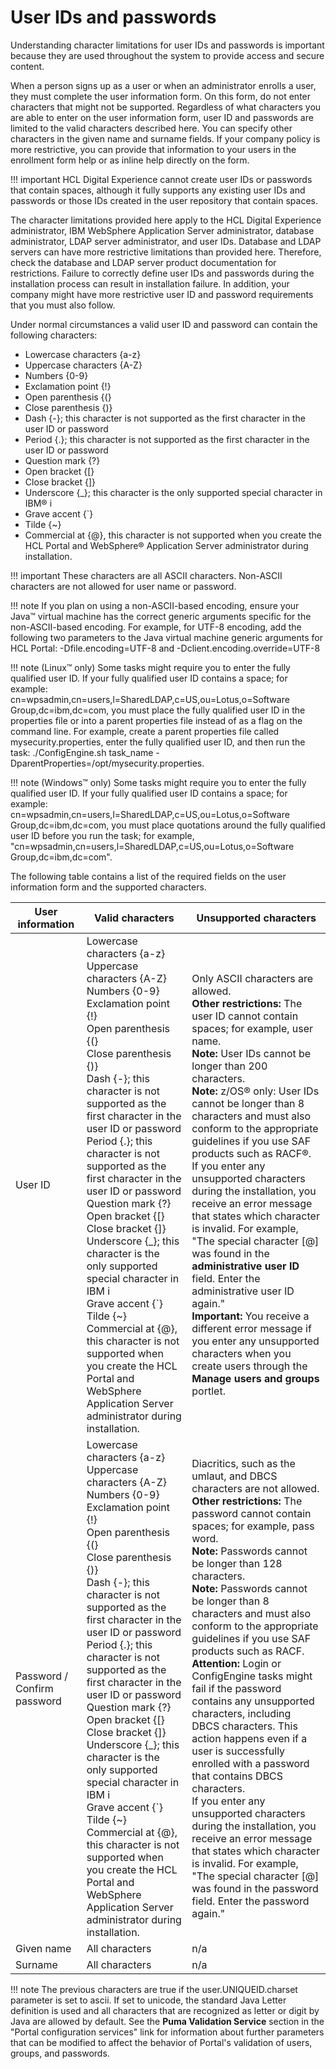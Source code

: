 # User IDs and passwords

Understanding character limitations for user IDs and passwords is important because they are used throughout the system to provide access and secure content.

When a person signs up as a user or when an administrator enrolls a user, they must complete the user information form. On this form, do not enter characters that might not be supported. Regardless of what characters you are able to enter on the user information form, user ID and passwords are limited to the valid characters described here. You can specify other characters in the given name and surname fields. If your company policy is more restrictive, you can provide that information to your users in the enrollment form help or as inline help directly on the form.

!!! important
    HCL Digital Experience cannot create user IDs or passwords that contain spaces, although it fully supports any existing user IDs and passwords or those IDs created in the user repository that contain spaces.

The character limitations provided here apply to the HCL Digital Experience administrator, IBM WebSphere Application Server administrator, database administrator, LDAP server administrator, and user IDs. Database and LDAP servers can have more restrictive limitations than provided here. Therefore, check the database and LDAP server product documentation for restrictions. Failure to correctly define user IDs and passwords during the installation process can result in installation failure. In addition, your company might have more restrictive user ID and password requirements that you must also follow.

Under normal circumstances a valid user ID and password can contain the following characters:

-   Lowercase characters \{a-z\}
-   Uppercase characters \{A-Z\}
-   Numbers \{0-9\}
-   Exclamation point \{!\}
-   Open parenthesis \{\(\}
-   Close parenthesis \{\)\}
-   Dash \{-\}; this character is not supported as the first character in the user ID or password
-   Period \{.\}; this character is not supported as the first character in the user ID or password
-   Question mark \{?\}
-   Open bracket \{\[\}
-   Close bracket \{\]\}
-   Underscore \{\_\}; this character is the only supported special character in IBM® i
-   Grave accent \{\`\}
-   Tilde \{~\}
-   Commercial at \{@\}, this character is not supported when you create the HCL Portal and WebSphere® Application Server administrator during installation.

!!! important
    These characters are all ASCII characters. Non-ASCII characters are not allowed for user name or password.

!!! note 
    If you plan on using a non-ASCII-based encoding, ensure your Java™ virtual machine has the correct generic arguments specific for the non-ASCII-based encoding. For example, for UTF-8 encoding, add the following two parameters to the Java virtual machine generic arguments for HCL Portal: -Dfile.encoding=UTF-8 and -Dclient.encoding.override=UTF-8

!!! note 
    \(Linux™ only\) Some tasks might require you to enter the fully qualified user ID. If your fully qualified user ID contains a space; for example: cn=wpsadmin,cn=users,l=SharedLDAP,c=US,ou=Lotus,o=Software Group,dc=ibm,dc=com, you must place the fully qualified user ID in the properties file or into a parent properties file instead of as a flag on the command line. For example, create a parent properties file called mysecurity.properties, enter the fully qualified user ID, and then run the task: ./ConfigEngine.sh task\_name -DparentProperties=/opt/mysecurity.properties.

!!! note
    \(Windows™ only\) Some tasks might require you to enter the fully qualified user ID. If your fully qualified user ID contains a space; for example: cn=wpsadmin,cn=users,l=SharedLDAP,c=US,ou=Lotus,o=Software Group,dc=ibm,dc=com, you must place quotations around the fully qualified user ID before you run the task; for example, "cn=wpsadmin,cn=users,l=SharedLDAP,c=US,ou=Lotus,o=Software Group,dc=ibm,dc=com".

The following table contains a list of the required fields on the user information form and the supported characters.

|User information|Valid characters|Unsupported characters|
|----------------|----------------|----------------------|
|User ID|Lowercase characters \{a-z\}</br>Uppercase characters \{A-Z\}</br>Numbers \{0-9\}</br>Exclamation point \{!\}</br>Open parenthesis \{\(\}</br>Close parenthesis \{\)\}</br>Dash \{-\}; this character is not supported as the first character in the user ID or password</br>Period \{.\}; this character is not supported as the first character in the user ID or password</br>Question mark \{?\}</br>Open bracket \{\[\}</br>Close bracket \{\]\}</br>Underscore \{\_\}; this character is the only supported special character in IBM i</br>Grave accent \{\`\}</br>Tilde \{~\}</br>Commercial at \{@\}, this character is not supported when you create the HCL Portal and WebSphere Application Server administrator during installation.|Only ASCII characters are allowed.</br>**Other restrictions:** The user ID cannot contain spaces; for example, user name.</br>**Note:** User IDs cannot be longer than 200 characters.</br>**Note:** z/OS® only: User IDs cannot be longer than 8 characters and must also conform to the appropriate guidelines if you use SAF products such as RACF®.</br>If you enter any unsupported characters during the installation, you receive an error message that states which character is invalid. For example, "The special character \[@\] was found in the **administrative user ID** field. Enter the administrative user ID again."</br>**Important:** You receive a different error message if you enter any unsupported characters when you create users through the **Manage users and groups** portlet.|
|Password / Confirm password|Lowercase characters \{a-z\} </br> Uppercase characters \{A-Z\}</br>Numbers \{0-9\}</br>Exclamation point \{!\}</br>Open parenthesis \{\(\}</br>Close parenthesis \{\)\}</br>Dash \{-\}; this character is not supported as the first character in the user ID or password</br> Period \{.\}; this character is not supported as the first character in the user ID or password</br>Question mark \{?\}</br>Open bracket \{\[\}</br>Close bracket \{\]\}</br>Underscore \{\_\}; this character is the only supported special character in IBM i</br>Grave accent \{\`\}</br>Tilde \{~\}</br>Commercial at \{@\}, this character is not supported when you create the HCL Portal and WebSphere Application Server administrator during installation.|Diacritics, such as the umlaut, and DBCS characters are not allowed.</br>**Other restrictions:** The password cannot contain spaces; for example, pass word.</br>**Note:** Passwords cannot be longer than 128 characters.</br>**Note:** Passwords cannot be longer than 8 characters and must also conform to the appropriate guidelines if you use SAF products such as RACF.</br>**Attention:** Login or ConfigEngine tasks might fail if the password contains any unsupported characters, including DBCS characters. This action happens even if a user is successfully enrolled with a password that contains DBCS characters.</br>If you enter any unsupported characters during the installation, you receive an error message that states which character is invalid. For example, "The special character \[@\] was found in the password field. Enter the password again."|
|Given name|All characters|n/a|
|Surname|All characters|n/a|

!!! note
    The previous characters are true if the user.UNIQUEID.charset parameter is set to ascii. If set to unicode, the standard Java Letter definition is used and all characters that are recognized as letter or digit by Java are allowed by default. See the **Puma Validation Service** section in the "Portal configuration services" link for information about further parameters that can be modified to affect the behavior of Portal's validation of users, groups, and passwords.


<!--- ???info:**Related information**  


[Creating new users and groups](../admin-system/adctnewu.md)

[Target environment considerations](../plan/mig_plan_targetenvironment.md) --->

